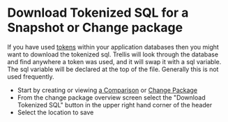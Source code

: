 # Download Tokenized SQL for a Snapshot or Change package
If you have used [tokens](Use-Tokens.md) within your application databases then you might want to download the tokenized sql. Trellis will look through the database and find anywhere a token was used, and it will swap it with a sql variable. The sql variable will be declared at the top of the file. Generally this is not used frequently.

* Start by creating or viewing [a Comparison](Snapshot-Comparisons.md) or [Change Package](Change-Packages.md)
* From the change package overview screen select the "Download Tokenized SQL" button in the upper right hand corner of the header
* Select the location to save